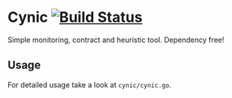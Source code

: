 # Cynic [![Build Status](https://travis-ci.org/psyomn/cynic.svg?branch=master)](https://travis-ci.org/psyomn/cynic)

Simple monitoring, contract and heuristic tool. Dependency free!

## Usage

For detailed usage take a look at `cynic/cynic.go`.
